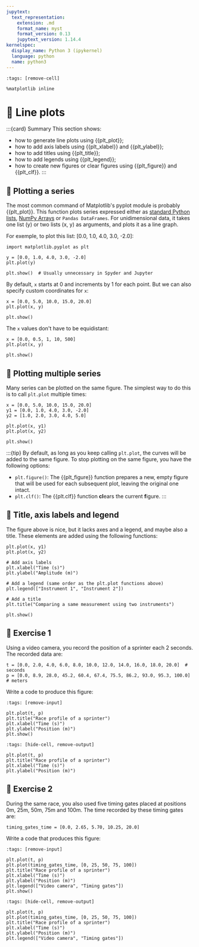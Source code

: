 ```yaml
---
jupytext:
  text_representation:
    extension: .md
    format_name: myst
    format_version: 0.13
    jupytext_version: 1.14.4
kernelspec:
  display_name: Python 3 (ipykernel)
  language: python
  name: python3
---
```


```{code-cell} ipython3
:tags: [remove-cell]

%matplotlib inline
```

# 📖 Line plots

:::{card} Summary
This section shows:

- how to generate line plots using {{plt_plot}};
- how to add axis labels using {{plt_xlabel}} and {{plt_ylabel}};
- how to add titles using {{plt_title}};
- how to add legends using {{plt_legend}};
- how to create new figures or clear figures using {{plt_figure}} and {{plt_clf}}.
:::

## 📄 Plotting a series

The most common command of Matplotlib's pyplot module is probably {{plt_plot}}. This function plots series expressed either as [standard Python lists](python_lists.md), [NumPy Arrays](numpy_ndarray.md) or `Pandas DataFrames`. For unidimensional data, it takes one list (y) or two lists (x, y) as arguments, and plots it as a line graph.

For exemple, to plot this list: [0.0, 1.0, 4.0, 3.0, -2.0]:

```{code-cell} ipython3
import matplotlib.pyplot as plt

y = [0.0, 1.0, 4.0, 3.0, -2.0]
plt.plot(y)

plt.show()  # Usually unnecessary in Spyder and Jupyter
```

By default, `x` starts at 0 and increments by 1 for each point. But we can also specify custom coordinates for `x`:

```{code-cell} ipython3
x = [0.0, 5.0, 10.0, 15.0, 20.0]
plt.plot(x, y)

plt.show()
```

The `x` values don't have to be equidistant:

```{code-cell} ipython3
x = [0.0, 0.5, 1, 10, 500]
plt.plot(x, y)

plt.show()
```

## 📄 Plotting multiple series

Many series can be plotted on the same figure. The simplest way to do this is to call `plt.plot` multiple times:

```{code-cell} ipython3
x = [0.0, 5.0, 10.0, 15.0, 20.0]
y1 = [0.0, 1.0, 4.0, 3.0, -2.0]
y2 = [1.0, 2.0, 3.0, 4.0, 5.0]

plt.plot(x, y1)
plt.plot(x, y2)

plt.show()
```

:::{tip}
By default, as long as you keep calling `plt.plot`, the curves will be added to the same figure. To stop plotting on the same figure, you have the following options:

- `plt.figure()`: The {{plt_figure}} function prepares a new, empty figure that will be used for each subsequent plot, leaving the original one intact.
- `plt.clf()`: The {{plt.clf}} function **cl**ears the current **f**igure.
:::

## 📄 Title, axis labels and legend

The figure above is nice, but it lacks axes and a legend, and maybe also a title. These elements are added using the following functions:

```{code-cell} ipython3
plt.plot(x, y1)
plt.plot(x, y2)

# Add axis labels
plt.xlabel("Time (s)")
plt.ylabel("Amplitude (m)")

# Add a legend (same order as the plt.plot functions above)
plt.legend(["Instrument 1", "Instrument 2"])

# Add a title
plt.title("Comparing a same measurement using two instruments")

plt.show()
```

## 💪 Exercise 1

Using a video camera, you record the position of a sprinter each 2 seconds. The recorded data are:

```{code-cell} ipython3
t = [0.0, 2.0, 4.0, 6.0, 8.0, 10.0, 12.0, 14.0, 16.0, 18.0, 20.0]  # seconds
p = [0.0, 8.9, 28.0, 45.2, 60.4, 67.4, 75.5, 86.2, 93.0, 95.3, 100.0]  # meters
```

Write a code to produce this figure:

```{code-cell} ipython3
:tags: [remove-input]

plt.plot(t, p)
plt.title("Race profile of a sprinter")
plt.xlabel("Time (s)")
plt.ylabel("Position (m)")
plt.show()
```

```{code-cell} ipython3
:tags: [hide-cell, remove-output]

plt.plot(t, p)
plt.title("Race profile of a sprinter")
plt.xlabel("Time (s)")
plt.ylabel("Position (m)")
```

## 💪 Exercise 2

During the same race, you also used five timing gates placed at positions 0m, 25m, 50m, 75m and 100m. The time recorded by these timing gates are:

```{code-cell} ipython3
timing_gates_time = [0.0, 2.65, 5.70, 10.25, 20.0]
```

Write a code that produces this figure:

```{code-cell} ipython3
:tags: [remove-input]

plt.plot(t, p)
plt.plot(timing_gates_time, [0, 25, 50, 75, 100])
plt.title("Race profile of a sprinter")
plt.xlabel("Time (s)")
plt.ylabel("Position (m)")
plt.legend(["Video camera", "Timing gates"])
plt.show()
```

```{code-cell} ipython3
:tags: [hide-cell, remove-output]

plt.plot(t, p)
plt.plot(timing_gates_time, [0, 25, 50, 75, 100])
plt.title("Race profile of a sprinter")
plt.xlabel("Time (s)")
plt.ylabel("Position (m)")
plt.legend(["Video camera", "Timing gates"])
```
